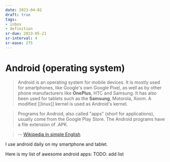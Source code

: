 ```yaml
---
date: 2023-04-02
draft: true
tags:
- inbox
- definition
sr-due: 2023-05-21
sr-interval: 4
sr-ease: 275
---
```


# Android (operating system)

> Android is an operating system for mobile devices. It is mostly used for
> smartphones, like Google's own Google Pixel, as well as by other phone
> manufacturers like **OnePlus**, HTC and Samsung. It has also been used for
> tablets such as the **Samsung**, Motorola, Xoom. A modified
> [[linux]] kernel is used as Android's kernel.

> Programs for Android, also called "apps" (short for applications), usually
> come from the Google Play Store. The Android programs have a file extension of
> .APK.

> --
> [Wikipedia in simple English](<https://simple.wikipedia.org/wiki/Android_(operating_system)>)

I use android daily on my smartphone and tablet.

Here is my list of awesome android apps: TODO: add list
